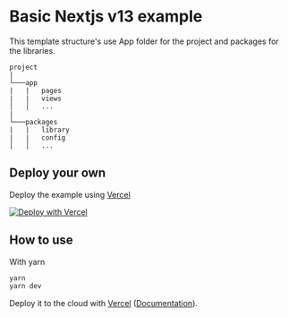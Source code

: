 # Basic Nextjs v13 example

This template structure's use App folder for the project and packages for the libraries.

```
project
|
└───app
|   |   pages
|   |   views
│   │   ...
|
└───packages
|   |   library
|   |   config
│   │   ...
```

## Deploy your own

Deploy the example using [Vercel](https://vercel.com?utm_source=github&utm_medium=readme&utm_campaign=next-example)

[![Deploy with Vercel](https://vercel.com/button)]([https://vercel.com/new/git/external?repository-url=https://github.com/vercel/next.js/tree/canary/examples/basic-css&project-name=basic-css&repository-name=basic-css](https://vercel.com/new/git/external?repository-url=https://github.com/Clement-Muth/nextjs13-template))

## How to use

With yarn

```bash
yarn
yarn dev
```

Deploy it to the cloud with [Vercel](https://vercel.com/new?utm_source=github&utm_medium=readme&utm_campaign=next-example) ([Documentation](https://nextjs.org/docs/deployment)).
